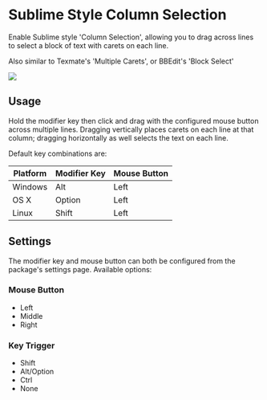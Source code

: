 # Sublime Style Column Selection

Enable Sublime style 'Column Selection', allowing you to drag across lines to select a block of text with carets on each line.

Also similar to Texmate's 'Multiple Carets', or BBEdit's 'Block Select'

![](https://raw.github.com/bigfive/atom-sublime-select/master/screenshot.png)

## Usage
Hold the modifier key then click and drag with the configured mouse button across multiple lines. Dragging vertically places carets on each line at that column; dragging horizontally as well selects the text on each line.

Default key combinations are:

|Platform |Modifier Key |Mouse Button |
|---------|-------------|-------------|
|Windows  |Alt          |Left         |
|OS X     |Option       |Left         |
|Linux    |Shift        |Left         |

## Settings
The modifier key and mouse button can both be configured from the package's settings page. Available options:

### Mouse Button
- Left
- Middle
- Right

### Key Trigger
- Shift
- Alt/Option
- Ctrl
- None
